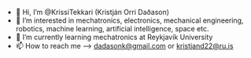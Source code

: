 - 👋 Hi, I’m @KrissiTekkari (Kristján Orri Daðason)
- 👀 I’m interested in mechatronics, electronics, mechanical engineering, robotics, machine learning, artificial intelligence, space etc.
- 🌱 I’m currently learning mechatronics at Reykjavík University
- 📫 How to reach me --> dadasonk@gmail.com or kristjand22@ru.is

<!---
KrissiTekkari/KrissiTekkari is a ✨ special ✨ repository because its `README.md` (this file) appears on your GitHub profile.
You can click the Preview link to take a look at your changes.
--->
